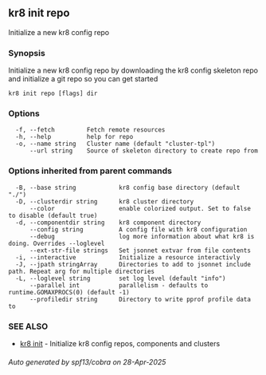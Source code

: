 ## kr8 init repo

Initialize a new kr8 config repo

### Synopsis

Initialize a new kr8 config repo by downloading the kr8 config skeleton repo
and initialize a git repo so you can get started

```
kr8 init repo [flags] dir
```

### Options

```
  -f, --fetch         Fetch remote resources
  -h, --help          help for repo
  -o, --name string   Cluster name (default "cluster-tpl")
      --url string    Source of skeleton directory to create repo from
```

### Options inherited from parent commands

```
  -B, --base string            kr8 config base directory (default "./")
  -D, --clusterdir string      kr8 cluster directory
      --color                  enable colorized output. Set to false to disable (default true)
  -d, --componentdir string    kr8 component directory
      --config string          A config file with kr8 configuration
      --debug                  log more information about what kr8 is doing. Overrides --loglevel
      --ext-str-file strings   Set jsonnet extvar from file contents
  -i, --interactive            Initialize a resource interactivly
  -J, --jpath stringArray      Directories to add to jsonnet include path. Repeat arg for multiple directories
  -L, --loglevel string        set log level (default "info")
      --parallel int           parallelism - defaults to runtime.GOMAXPROCS(0) (default -1)
      --profiledir string      Directory to write pprof profile data to
```

### SEE ALSO

* [kr8 init](kr8_init.md)	 - Initialize kr8 config repos, components and clusters

###### Auto generated by spf13/cobra on 28-Apr-2025
